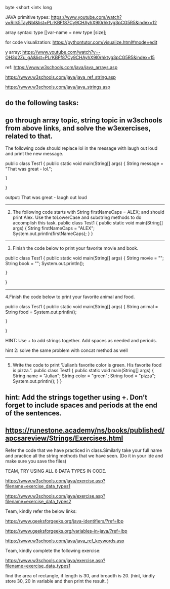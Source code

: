 byte <short <int< long 

JAVA primitive types: https://www.youtube.com/watch?v=Rilk5TayNbI&list=PLrKBFf87Cy9CHAyhX9l0rhktvg3pCG5R5&index=12


array syntax: type []var-name = new type [size];

for code visualization: https://pythontutor.com/visualize.html#mode=edit

y array: https://www.youtube.com/watch?v=-OH3d2Zu_gA&list=PLrKBFf87Cy9CHAyhX9l0rhktvg3pCG5R5&index=15

ref: https://www.w3schools.com/java/java_arrays.asp

https://www.w3schools.com/java/java_ref_string.asp

https://www.w3schools.com/java/java_strings.asp

do the following tasks:
------------------------------------
go through array topic, string topic in w3schools from above links, and solve the w3exercises, related to that. 
-------------------------------
The following code should replace lol in the message with laugh out loud and print the new message.

public class Test1
{
    public static void main(String[] args)
    {
        String message = "That was great - lol.";

    }
}


output: That was great - laugh out loud

-----------------------------------------------
2. The following code starts with String firstNameCaps = ALEX; and should print Alex. Use the toLowerCase and substring methods to do accomplish this task.
public class Test1
{
    public static void main(String[] args)
    {
        String firstNameCaps  = "ALEX";
        System.out.println(firstNameCaps);
    }
}
--------------------------------
3. Finish the code below to print your favorite movie and book.

public class Test1
{
    public static void main(String[] args)
    {
        String movie = "";
        String book = "";
        System.out.println();

    }
}

----------------------------
4.Finish the code below to print your favorite animal and food.

public class Test1
{
    public static void main(String[] args)
    {
        String animal =
        String food =
        System.out.println();

    }
}

HINT: Use + to add strings together. Add spaces as needed and periods.

hint 2: solve the same problem with concat method as well

-----------------------------
5. Write the code to print “Julian’s favorite color is green. His favorite food is pizza.”.
public class Test1
{
    public static void main(String[] args)
    {
        String name = "Julian";
        String color = "green";
        String food = "pizza";
        System.out.println();
    }
}


hint: Add the strings together using +. Don’t forget to include spaces and periods at the end of the sentences.
---------------------------------
https://runestone.academy/ns/books/published/apcsareview/Strings/Exercises.html
---------------------------
Refer the code that we have practiced in class.Similarly take your full name and practice all the string methods that we have seen. (Do it in your ide and make sure you save the files)

TEAM, TRY USING ALL 8 DATA TYPES IN CODE. 

https://www.w3schools.com/java/exercise.asp?filename=exercise_data_types1

https://www.w3schools.com/java/exercise.asp?filename=exercise_data_types2

Team, kindly refer the below links:

https://www.geeksforgeeks.org/java-identifiers/?ref=lbp

https://www.geeksforgeeks.org/variables-in-java/?ref=lbp

https://www.w3schools.com/java/java_ref_keywords.asp

Team, kindly complete the following exercise:

https://www.w3schools.com/java/exercise.asp?filename=exercise_data_types1

find the area of rectangle, if length is 30, and breadth is 20. (hint, kindly store 30, 20 in variable and then print the result. )


